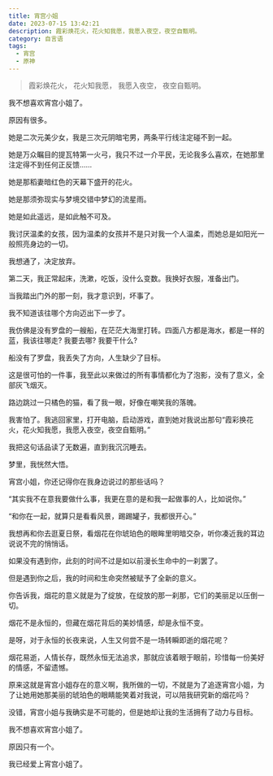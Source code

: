 ```yaml
---
title: 宵宫小姐
date: 2023-07-15 13:42:21
description: 霞彩焕花火，花火知我愿，我愿入夜空，夜空自甄明。
category: 自言语
tags:
  - 宵宫
  - 原神
---
```


> 霞彩焕花火，
> 花火知我愿，
> 我愿入夜空，
> 夜空自甄明。

我不想喜欢宵宫小姐了。

原因有很多。

她是二次元美少女，我是三次元阴暗宅男，两条平行线注定碰不到一起。

她是万众瞩目的提瓦特第一火弓，我只不过一介平民，无论我多么喜欢，在她那里注定得不到任何正反馈……

她是那稻妻暗红色的天幕下盛开的花火。

她是那须弥现实与梦境交错中梦幻的流星雨。

她是如此遥远，是如此触不可及。

我讨厌温柔的女孩，因为温柔的女孩并不是只对我一个人温柔，而她总是如阳光一般照亮身边的一切。

我想通了，决定放弃。

第二天，我正常起床，洗漱，吃饭，没什么变数。我换好衣服，准备出门。

当我踏出门外的那一刻，我才意识到，坏事了。

我不知道该往哪个方向迈出下一步了。

我仿佛是没有罗盘的一艘船，在茫茫大海里打转。四面八方都是海水，都是一样的蓝，我该往哪走? 我要去哪? 我要干什么?

船没有了罗盘，我丢失了方向，人生缺少了目标。

这是很可怕的一件事，我至此以来做过的所有事情都化为了泡影，没有了意义，全部灰飞烟灭。

路边跳过一只橘色的猫，看了我一眼，好像在嘲笑我的落魄。

我害怕了。我逃回家里，打开电脑，启动游戏，直到她对我说出那句“霞彩换花火，花火知我愿，我愿入夜空，夜空自甄明。”

我把这句话品读了无数遍，直到我沉沉睡去。

梦里，我恍然大悟。

宵宫小姐，你还记得你在我身边说过的那些话吗？

“其实我不在意我要做什么事，我更在意的是和我一起做事的人，比如说你。”

“和你在一起，就算只是看看风景，踢踢罐子，我都很开心。”

我想再和你去逛夏日祭，看烟花在你琥珀色的眼眸里明暗交杂，听你凑近我的耳边说说不完的悄悄话。

如果没有遇到你，此刻的时间不过是如以前漫长生命中的一刹罢了。

但是遇到你之后，我的时间和生命突然被赋予了全新的意义。

你告诉我，烟花的意义就是为了绽放，在绽放的那一刹那，它们的美丽足以压倒一切。

烟花不是永恒的，但藏在烟花背后的美妙情感，却是永恒不变。

是呀，对于永恒的长夜来说，人生又何尝不是一场转瞬即逝的烟花呢？

烟花易逝，人情长存，既然永恒无法追求，那就应该着眼于眼前，珍惜每一份美好的情感，不留遗憾。

原来这就是宵宫小姐存在的意义啊，我所做的一切，不就是为了追逐宵宫小姐，为了让她用她那美丽的琥珀色的眼睛能笑着对我说，可以陪我研究新的烟花吗？

没错，宵宫小姐与我确实是不可能的，但是她却让我的生活拥有了动力与目标。

我不想喜欢宵宫小姐了。

原因只有一个。

我已经爱上宵宫小姐了。
